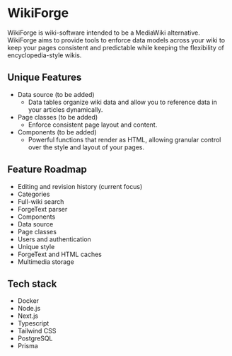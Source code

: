 # WikiForge
WikiForge is wiki-software intended to be a MediaWiki alternative. WikiForge aims to provide tools to enforce data models across your wiki to keep your pages consistent and predictable while keeping the flexibility of encyclopedia-style wikis.

## Unique Features
- Data source (to be added)
  - Data tables organize wiki data and allow you to reference data in your articles dynamically.
- Page classes (to be added)
  - Enforce consistent page layout and content.
- Components (to be added)
  - Powerful functions that render as HTML, allowing granular control over the style and layout of your pages.

## Feature Roadmap
- Editing and revision history (current focus)
- Categories
- Full-wiki search
- ForgeText parser
- Components
- Data source
- Page classes
- Users and authentication
- Unique style
- ForgeText and HTML caches
- Multimedia storage


## Tech stack
- Docker
- Node.js
- Next.js
- Typescript
- Tailwind CSS
- PostgreSQL
- Prisma
